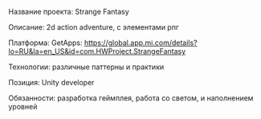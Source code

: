 Название проекта: Strange Fantasy

Описание: 2d action adventure, с элементами рпг

Платформа: GetApps: https://global.app.mi.com/details?lo=RU&la=en_US&id=com.HWProject.StrangeFantasy 

Технологии: различные паттерны и практики

Позиция: Unity developer

Обязанности: разработка геймплея, работа со светом, и наполнением уровней
